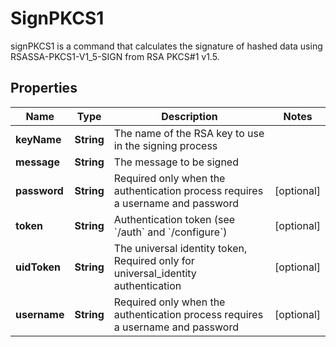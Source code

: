 

# SignPKCS1

signPKCS1 is a command that calculates the signature of hashed data using RSASSA-PKCS1-V1_5-SIGN from RSA PKCS#1 v1.5.
## Properties

Name | Type | Description | Notes
------------ | ------------- | ------------- | -------------
**keyName** | **String** | The name of the RSA key to use in the signing process | 
**message** | **String** | The message to be signed | 
**password** | **String** | Required only when the authentication process requires a username and password |  [optional]
**token** | **String** | Authentication token (see &#x60;/auth&#x60; and &#x60;/configure&#x60;) |  [optional]
**uidToken** | **String** | The universal identity token, Required only for universal_identity authentication |  [optional]
**username** | **String** | Required only when the authentication process requires a username and password |  [optional]



